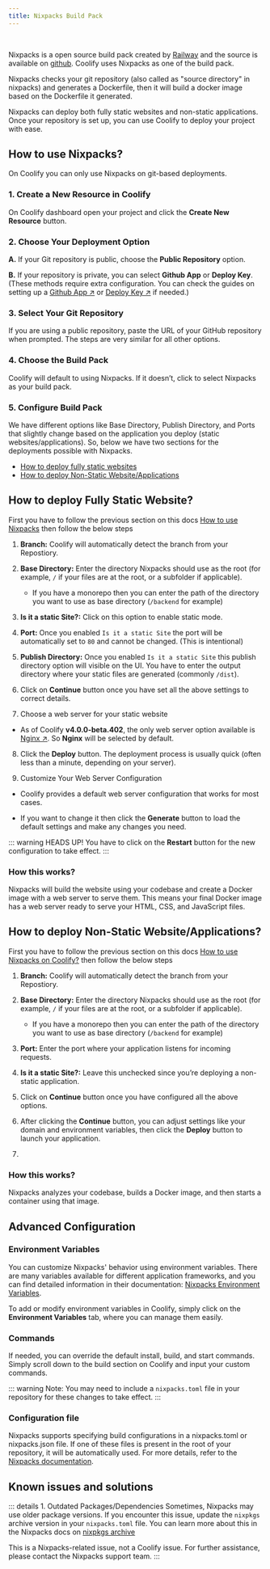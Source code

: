 ```yaml
---
title: Nixpacks Build Pack
---
```


<ZoomableImage src="/docs/images/builds/packs/nixpacks/nixpacks-banner.webp" />

<br />

Nixpacks is a open source build pack created by [Railway](railway.com) and the source is available on [github](). Coolify uses Nixpacks as one of the build pack.

Nixpacks checks your git repository (also called as "source directory" in nixpacks) and generates a Dockerfile, then it will build a docker image based on the Dockerfile it generated.

Nixpacks can deploy both fully static websites and non-static applications. Once your repository is set up, you can use Coolify to deploy your project with ease.

## How to use Nixpacks?
On Coolify you can only use Nixpacks on git-based deployments.

### 1. Create a New Resource in Coolify
On Coolify dashboard open your project and click the **Create New Resource** button.

<ZoomableImage src="/docs/images/builds/packs/nixpacks/1.webp" />


### 2. Choose Your Deployment Option

<ZoomableImage src="/docs/images/builds/packs/nixpacks/2.webp" />

**A.** If your Git repository is public, choose the **Public Repository** option.

**B.** If your repository is private, you can select **Github App** or **Deploy Key**. (These methods require extra configuration. You can check the guides on setting up a [Github App ↗](/knowledge-base/git/github/github-app) or [Deploy Key ↗](/knowledge-base/git/github/integration#with-deploy-keys) if needed.)


### 3. Select Your Git Repository
If you are using a public repository, paste the URL of your GitHub repository when prompted. The steps are very similar for all other options.

<ZoomableImage src="/docs/images/builds/packs/nixpacks/3.webp" />


### 4. Choose the Build Pack
Coolify will default to using Nixpacks. If it doesn’t, click to select Nixpacks as your build pack.

<ZoomableImage src="/docs/images/builds/packs/nixpacks/4.webp" />

### 5. Configure Build Pack
We have different options like Base Directory, Publish Directory, and Ports that slightly change based on the application you deploy (static websites/applications). So, below we have two sections for the deployments possible with Nixpacks.
- [How to deploy fully static websites]()
- [How to deploy Non-Static Website/Applications]()

## How to deploy Fully Static Website?
First you have to follow the previous section on this docs [How to use Nixpacks]() then follow the below steps

<ZoomableImage src="/docs/images/builds/packs/nixpacks/nixpacks.webp" />

1. **Branch:** Coolify will automatically detect the branch from your Repostiory.

2. **Base Directory:** Enter the directory Nixpacks should use as the root (for example, `/` if your files are at the root, or a subfolder if applicable).
   - If you have a monorepo then you can enter the path of the directory you want to use as base directory (`/backend` for example)

3. **Is it a static Site?:** Click on this option to enable static mode.

4. **Port:** Once you enabled `Is it a static Site` the port will be automatically set to `80` and cannot be changed. (This is intentional)

5. **Publish Directory:** Once you enabled `Is it a static Site` this publish directory option will visible on the UI. You have to enter the output directory where your static files are generated (commonly `/dist`).

6. Click on **Continue** button once you have set all the above settings to correct details.

7. Choose a web server for your static website

<ZoomableImage src="/docs/images/builds/packs/nixpacks/nixpacks.webp" />

- As of Coolify **v4.0.0-beta.402**, the only web server option available is [Nginx ↗](https://nginx.org/en/?utm_source=coolify.io). So **Nginx** will be selected by default.

8. Click the **Deploy** button. The deployment process is usually quick (often less than a minute, depending on your server).


9. Customize Your Web Server Configuration <Badge type="warning" text="Optional" />

<ZoomableImage src="/docs/images/builds/packs/nixpacks/nixpacks.webp" />

- Coolify provides a default web server configuration that works for most cases. 

- If you want to change it then click the **Generate** button to load the default settings and make any changes you need.


::: warning HEADS UP!
You have to click on the **Restart** button for the new configuration to take effect.
:::


### How this works?
Nixpacks will build the website using your codebase and create a Docker image with a web server to serve them. This means your final Docker image has a web server ready to serve your HTML, CSS, and JavaScript files.



## How to deploy Non-Static Website/Applications?
First you have to follow the previous section on this docs [How to use Nixpacks on Coolify?]() then follow the below steps
<ZoomableImage src="/docs/images/builds/packs/nixpacks/nixpacks.webp" />

1. **Branch:** Coolify will automatically detect the branch from your Repostiory.

2. **Base Directory:** Enter the directory Nixpacks should use as the root (for example, `/` if your files are at the root, or a subfolder if applicable).
   - If you have a monorepo then you can enter the path of the directory you want to use as base directory (`/backend` for example)

3. **Port:** Enter the port where your application listens for incoming requests.

4. **Is it a static Site?:** Leave this unchecked since you’re deploying a non-static application.

5. Click on **Continue** button once you have configured all the above options.

6. After clicking the **Continue** button, you can adjust settings like your domain and environment variables, then click the **Deploy** button to launch your application.
7. 

### How this works?
Nixpacks analyzes your codebase, builds a Docker image, and then starts a container using that image.


## Advanced Configuration
### Environment Variables
You can customize Nixpacks' behavior using environment variables. There are many variables available for different application frameworks, and you can find detailed information in their documentation: [Nixpacks Environment Variables](https://nixpacks.com/docs/configuration/environment).  

To add or modify environment variables in Coolify, simply click on the **Environment Variables** tab, where you can manage them easily.

<ZoomableImage src="/docs/images/builds/packs/nixpacks/nixpacks.webp" />

### Commands
If needed, you can override the default install, build, and start commands. Simply scroll down to the build section on Coolify and input your custom commands.

<ZoomableImage src="/docs/images/builds/packs/nixpacks/nixpacks.webp" />

::: warning Note:
You may need to include a `nixpacks.toml` file in your repository for these changes to take effect.
:::

### Configuration file
Nixpacks supports specifying build configurations in a nixpacks.toml or nixpacks.json file. If one of these files is present in the root of your repository, it will be automatically used. For more details, refer to the [Nixpacks documentation](https://nixpacks.com/docs/configuration/file).


## Known issues and solutions
::: details 1. Outdated Packages/Dependencies
Sometimes, Nixpacks may use older package versions. If you encounter this issue, update the `nixpkgs` archive version in your `nixpacks.toml` file. You can learn more about this in the Nixpacks docs on [nixpkgs archive](https://nixpacks.com/docs/configuration/file#nixpkgs-archive)

This is a Nixpacks-related issue, not a Coolify issue. For further assistance, please contact the Nixpacks support team.
:::